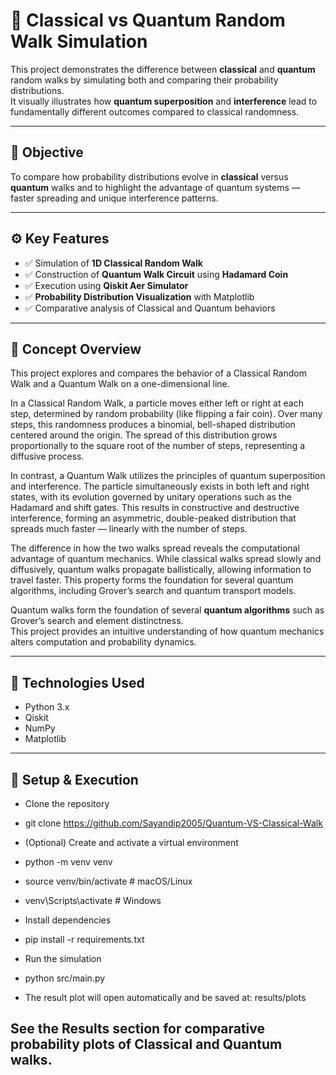 # 🧭 Classical vs Quantum Random Walk Simulation

This project demonstrates the difference between **classical** and **quantum** random walks by simulating both and comparing their probability distributions.  
It visually illustrates how **quantum superposition** and **interference** lead to fundamentally different outcomes compared to classical randomness.

---

## 🎯 Objective
To compare how probability distributions evolve in **classical** versus **quantum** walks and to highlight the advantage of quantum systems — faster spreading and unique interference patterns.

---

## ⚙️ Key Features
- ✅ Simulation of **1D Classical Random Walk**
- ✅ Construction of **Quantum Walk Circuit** using **Hadamard Coin**
- ✅ Execution using **Qiskit Aer Simulator**
- ✅ **Probability Distribution Visualization** with Matplotlib
- ✅ Comparative analysis of Classical and Quantum behaviors

---

## 🧠 Concept Overview
This project explores and compares the behavior of a Classical Random Walk and a Quantum Walk on a one-dimensional line.

In a Classical Random Walk, a particle moves either left or right at each step, determined by random probability (like flipping a fair coin). Over many steps, this randomness produces a binomial, bell-shaped distribution centered around the origin. The spread of this distribution grows proportionally to the square root of the number of steps, representing a diffusive process.

In contrast, a Quantum Walk utilizes the principles of quantum superposition and interference. The particle simultaneously exists in both left and right states, with its evolution governed by unitary operations such as the Hadamard and shift gates. This results in constructive and destructive interference, forming an asymmetric, double-peaked distribution that spreads much faster — linearly with the number of steps.

The difference in how the two walks spread reveals the computational advantage of quantum mechanics. While classical walks spread slowly and diffusively, quantum walks propagate ballistically, allowing information to travel faster. This property forms the foundation for several quantum algorithms, including Grover’s search and quantum transport models.

Quantum walks form the foundation of several **quantum algorithms** such as Grover’s search and element distinctness.  
This project provides an intuitive understanding of how quantum mechanics alters computation and probability dynamics.

---

## 🧰 Technologies Used
- Python 3.x  
- Qiskit  
- NumPy  
- Matplotlib  

---

## 🚀 Setup & Execution

- Clone the repository
- git clone https://github.com/Sayandip2005/Quantum-VS-Classical-Walk

- (Optional) Create and activate a virtual environment
- python -m venv venv
- source venv/bin/activate       # macOS/Linux
- venv\Scripts\activate        # Windows

- Install dependencies
- pip install -r requirements.txt

- Run the simulation
- python src/main.py

- The result plot will open automatically and be saved at: results/plots




## See the Results section for comparative probability plots of Classical and Quantum walks.








